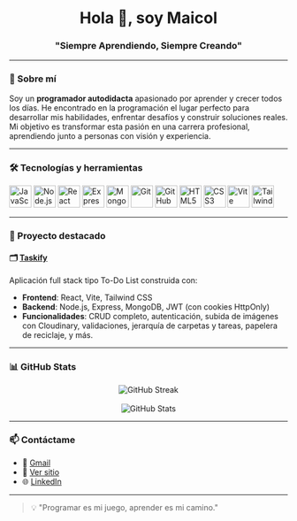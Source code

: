 <h1 align="center">Hola 👋, soy Maicol</h1>
<h3 align="center">"Siempre Aprendiendo, Siempre Creando"</h3>

---

### 🚀 Sobre mí

Soy un **programador autodidacta** apasionado por aprender y crecer todos los días. He encontrado en la programación el lugar perfecto para desarrollar mis habilidades, enfrentar desafíos y construir soluciones reales. Mi objetivo es transformar esta pasión en una carrera profesional, aprendiendo junto a personas con visión y experiencia.

---

### 🛠️ Tecnologías y herramientas

<p align="left">
  <img src="https://cdn.jsdelivr.net/gh/devicons/devicon/icons/javascript/javascript-original.svg" alt="JavaScript" width="40" height="40"/>
  <img src="https://cdn.jsdelivr.net/gh/devicons/devicon/icons/nodejs/nodejs-original.svg" alt="Node.js" width="40" height="40"/>
  <img src="https://cdn.jsdelivr.net/gh/devicons/devicon/icons/react/react-original.svg" alt="React" width="40" height="40"/>
  <img src="https://cdn.jsdelivr.net/gh/devicons/devicon/icons/express/express-original.svg" alt="Express" width="40" height="40"/>
  <img src="https://cdn.jsdelivr.net/gh/devicons/devicon/icons/mongodb/mongodb-original.svg" alt="MongoDB" width="40" height="40"/>
  <img src="https://cdn.jsdelivr.net/gh/devicons/devicon/icons/git/git-original.svg" alt="Git" width="40" height="40"/>
  <img src="https://cdn.jsdelivr.net/gh/devicons/devicon/icons/github/github-original.svg" alt="GitHub" width="40" height="40"/>
  <img src="https://cdn.jsdelivr.net/gh/devicons/devicon/icons/html5/html5-original.svg" alt="HTML5" width="40" height="40"/>
  <img src="https://cdn.jsdelivr.net/gh/devicons/devicon/icons/css3/css3-original.svg" alt="CSS3" width="40" height="40"/>
  <img src="https://cdn.jsdelivr.net/gh/devicons/devicon/icons/vite/vite-original.svg" alt="Vite" width="40" height="40"/>
  <img src="https://www.vectorlogo.zone/logos/tailwindcss/tailwindcss-icon.svg" alt="Tailwind CSS" width="40" height="40"/>
</p>

---

### 📌 Proyecto destacado

#### 🗂️ [Taskify](https://taskifyyy.vercel.app/auth)

Aplicación full stack tipo To-Do List construida con:
- **Frontend**: React, Vite, Tailwind CSS
- **Backend**: Node.js, Express, MongoDB, JWT (con cookies HttpOnly)
- **Funcionalidades**: CRUD completo, autenticación, subida de imágenes con Cloudinary, validaciones, jerarquía de carpetas y tareas, papelera de reciclaje, y más.

---

### 📊 GitHub Stats

<p align="center">
  <img src="https://streak-stats.demolab.com?user=kemtch19&theme=shadow-red&hide_border=true" alt="GitHub Streak" />
  <br><br>
  <img src="https://github-readme-stats.vercel.app/api?username=kemtch19&show_icons=true&theme=shadow_red&hide_border=true" alt="GitHub Stats" />
</p>

---

### 📫 Contáctame

- 📧 [Gmail](kemtch19@gmail.com)
- 💼 [Ver sitio](https://portfolio-kemtch.vercel.app/)
- 🌐 [LinkedIn](https://www.linkedin.com/in/maicol-agudelo-taborda)  

---

> 💡 "Programar es mi juego, aprender es mi camino."
